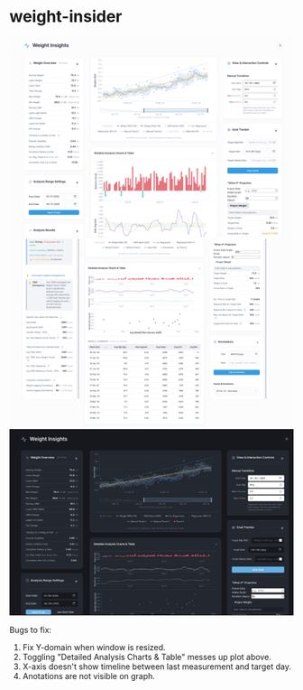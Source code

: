 # weight-insider


![screenshot](assets/visualisation.png)
![screenshot](assets/visualisation2.png)
![screenshot](assets/visualisation3.png)


Bugs to fix:
1. Fix Y-domain when window is resized.
2. Toggling "Detailed Analysis Charts & Table" messes up plot above.
3. X-axis doesn't show timeline between last measurement and target day.
4. Anotations are not visible on graph.
